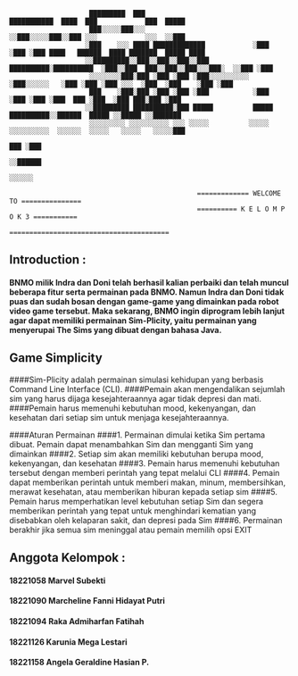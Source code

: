                         █████████  ███                          ███████████  ████  ███            ███  █████             
                        ███░░░░░███░░░                          ░░███░░░░░███░░███ ░░░            ░░░  ░░███              
                       ░███    ░░░ ████ █████████████            ░███    ░███ ░███ ████   ██████  ████ ███████  █████ ████
                       ░░█████████░░███░░███░░███░░███ ██████████░██████████  ░███░░███  ███░░███░░███░░░███░  ░░███ ░███ 
                        ░░░░░░░░███░███ ░███ ░███ ░███░░░░░░░░░░ ░███░░░░░░   ░███ ░███ ░███ ░░░  ░███  ░███    ░███ ░███ 
                        ███    ░███░███ ░███ ░███ ░███           ░███         ░███ ░███ ░███  ███ ░███  ░███ ███░███ ░███ 
                       ░░█████████ ██████████░███ █████          █████        ██████████░░██████  █████ ░░█████ ░░███████ 
                        ░░░░░░░░░ ░░░░░░░░░░ ░░░ ░░░░░          ░░░░░        ░░░░░░░░░░  ░░░░░░  ░░░░░   ░░░░░   ░░░░░███ 
                                                                                                                 ███ ░███ 
                                                                                                                ░░██████  
                                                                                                                 ░░░░░░  

                                                   ============= WELCOME TO ===============
                                                   ========== K E L O M P O K 3 ===========
                                                   ========================================
                                   

## Introduction :
#### BNMO milik Indra dan Doni telah berhasil kalian perbaiki dan telah muncul beberapa fitur serta permainan pada BNMO. Namun Indra dan Doni tidak puas dan sudah bosan dengan game-game yang dimainkan pada robot video game tersebut. Maka sekarang, BNMO ingin diprogram lebih lanjut agar dapat memiliki permainan Sim-Plicity, yaitu permainan yang menyerupai The Sims yang dibuat dengan bahasa Java.

## Game Simplicity
####Sim-Plicity adalah permainan simulasi kehidupan yang berbasis Command Line Interface (CLI).
####Pemain akan mengendalikan sejumlah sim yang harus dijaga kesejahteraannya agar tidak depresi dan mati.
####Pemain harus memenuhi kebutuhan mood, kekenyangan, dan kesehatan dari setiap sim untuk menjaga kesejahteraannya.

####Aturan Permainan
####1. Permainan dimulai ketika Sim pertama dibuat. Pemain dapat menambahkan Sim dan mengganti Sim yang dimainkan
####2. Setiap sim akan memiliki kebutuhan berupa mood, kekenyangan, dan kesehatan
####3. Pemain harus memenuhi kebutuhan tersebut dengan memberi perintah yang tepat melalui CLI
####4. Pemain dapat memberikan perintah untuk memberi makan, minum, membersihkan, merawat kesehatan, atau memberikan hiburan kepada setiap sim
####5. Pemain harus memperhatikan level kebutuhan setiap Sim dan segera memberikan perintah yang tepat untuk menghindari kematian yang disebabkan oleh kelaparan sakit, dan depresi pada Sim
####6. Permainan berakhir jika semua sim meninggal atau pemain memilih opsi EXIT



## Anggota Kelompok :
#### 18221058	Marvel Subekti
#### 18221090	Marcheline Fanni Hidayat Putri
#### 18221094	Raka Admiharfan Fatihah
#### 18221126	Karunia Mega Lestari
#### 18221158	Angela Geraldine Hasian P.






